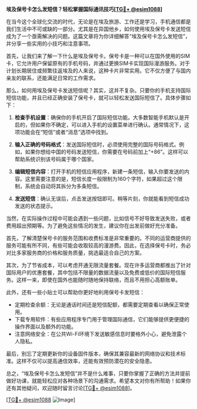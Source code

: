 **埃及保号卡怎么发短信？轻松掌握国际通讯技巧[[TG💪+ @esim1088](https://t.me/s/esim1088)]**

在当今这个全球化交流的时代，无论是在埃及旅游、工作还是学习，手机通信都是我们生活中不可或缺的一部分。尤其是在异国他乡，如何使用埃及保号卡发送短信成为了一个亟需解决的问题。这篇文章将为你详细解答“埃及保号卡怎么发短信”，并分享一些实用的小技巧和注意事项。

首先，让我们来了解一下什么是埃及保号卡。保号卡是一种可以在国外使用的SIM卡，它允许用户保留原有的手机号码，并通过更换SIM卡实现国际漫游服务。对于计划长期居住或频繁往返埃及的人来说，这种卡片非常实用。它不仅方便了与国内亲友的联系，还能满足日常的工作需求。

那么，如何用埃及保号卡发送短信呢？其实，这并不复杂。只要你的手机支持国际短信功能，并且已经正确安装了保号卡，就可以轻松发送国际短信了。具体步骤如下：

1. **检查手机设置**：确保你的手机开启了国际短信功能。大多数智能手机默认是开启的，但如果你不确定，可以进入手机的设置菜单进行确认。通常情况下，这项功能会在“短信”或者“消息”选项中找到。

2. **输入正确的号码格式**：发送国际短信时，必须使用完整的国际号码格式。例如，如果你想给中国的号码发送短信，你需要在号码前加上“+86”。这样可以帮助系统识别该号码属于哪个国家。

3. **编辑短信内容**：打开手机的短信应用程序，新建一条短信，输入你要发送的内容。这里需要注意的是，短信长度一般限制为160个字符，如果超过这个限制，系统会自动将其拆分为多条短信。

4. **发送短信**：确认无误后，点击发送按钮即可。稍等片刻，你就能看到短信成功发送的状态提示。

当然，在实际操作过程中可能会遇到一些问题，比如信号不好导致发送失败，或者费用超出预期等。为了避免这些情况的发生，建议你在出发前做好充分准备。

首先，了解清楚保号卡的服务范围和收费标准是非常重要的。不同的运营商提供的服务可能有所不同，有些可能会收取较高的漫游费。因此，在选择保号卡时，务必对比多家服务商的价格和服务质量，挑选最适合自己的方案。

其次，为了节省成本，可以考虑开通无限流量套餐。现在许多运营商都推出了针对国际用户的优惠套餐，其中包括不限量的数据流量以及免费或低价的国际短信服务。这样一来，即使在国外也能随时随地保持联络，而且不用担心高额账单。

此外，还有一些小贴士可以帮助你更好地利用保号卡发短信：

- 定期检查余额：无论是通话时间还是短信配额，都需要定期查看以确保正常使用。
- 下载专用软件：有些应用程序专门用于管理国际通信，它们能够提供更便捷的操作界面以及额外的功能。
- 注意网络安全：在公共Wi-Fi环境下发送敏感信息时要格外小心，避免泄露个人隐私。

最后，别忘了定期更新你的设备固件版本，确保其兼容最新的网络协议和技术标准。这样不仅可以提高通信效率，还能有效预防潜在的安全隐患。

总之，“埃及保号卡怎么发短信”并不是什么难事，只要你掌握了正确的方法并提前做好功课，就能轻松应对各种场景下的沟通需求。希望本文对你有所帮助！如果你还有其他疑问，欢迎随时留言讨论[[TG💪+ @esim1088](https://t.me/s/esim1088)]。

[[TG💪+ @esim1088](https://t.me/s/esim1088) ![Image](https://i.postimg.cc/4NQfJmqS/Snipaste-2025-05-13-00-14-12.png)]